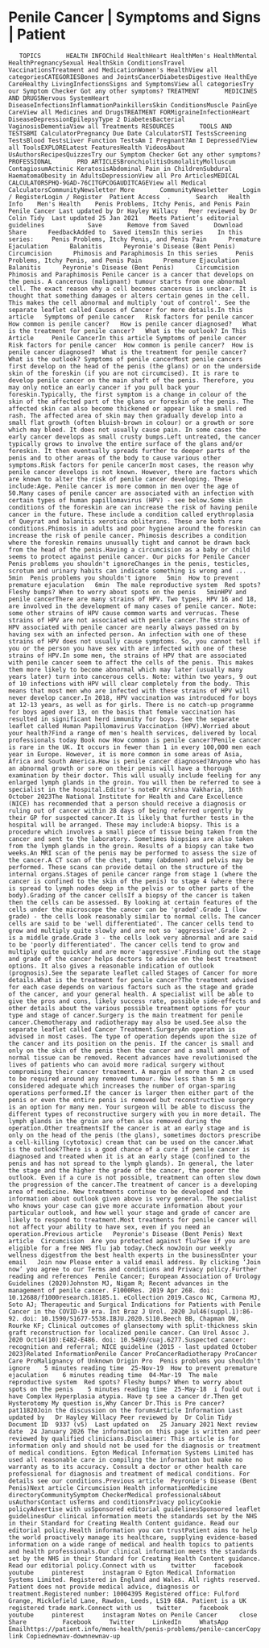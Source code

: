 # Penile Cancer | Symptoms and Signs | Patient

       TOPICS       HEALTH INFOChild HealthHeart HealthMen's HealthMental HealthPregnancySexual HealthSkin ConditionsTravel VaccinationsTreatment and MedicationWomen's HealthView all categoriesCATEGORIESBones and JointsCancerDiabetesDigestive HealthEye CareHealthy LivingInfectionsSigns and SymptomsView all categoriesTry our Symptom Checker Got any other symptoms? TREATMENT       MEDICINES AND DRUGSNervous SystemHeart DiseaseInfectionsInflammationPainkillersSkin ConditionsMuscle PainEye CareView all Medicines and DrugsTREATMENT FORMigraineInfectionHeart DiseaseDepressionEpilepsyType 2 DiabetesBacterial VaginosisDementiaView all Treatments RESOURCES       TOOLS AND TESTSBMI CalculatorPregnancy Due Date CalculatorSTI TestsScreening TestsBlood TestsLiver Function TestsAm I Pregnant?Am I Depressed?View all ToolsEXPLORELatest FeaturesHealth VideosAbout UsAuthorsRecipesQuizzesTry our Symptom Checker Got any other symptoms? PROFESSIONAL       PRO ARTICLESBronchiolitisOsmolalityMolluscum ContagiosumActinic KeratosisAbdominal Pain in ChildrenSubdural HaematomaObesity in AdultsDepressionView all Pro ArticlesMEDICAL CALCULATORSPHQ-9GAD-76CITGPCOGAUDITCAGEView all Medical CalculatorsCommunityNewsletter More       CommunityNewsletter    Login / RegisterLogin / Register  Patient Access  .       Search   Health Info    Men's Health    Penis Problems, Itchy Penis, and Penis Pain  Penile Cancer Last updated by Dr Hayley Willacy   Peer reviewed by Dr Colin Tidy  Last updated 25 Jan 2021   Meets Patient’s editorial guidelines            Save       Remove from Saved       Download      Share      FeedbackAdded to  Saved itemsIn this series    In this series:     Penis Problems, Itchy Penis, and Penis Pain      Premature Ejaculation      Balanitis      Peyronie's Disease (Bent Penis)      Circumcision      Phimosis and Paraphimosis In this series     Penis Problems, Itchy Penis, and Penis Pain      Premature Ejaculation      Balanitis      Peyronie's Disease (Bent Penis)      Circumcision      Phimosis and Paraphimosis Penile cancer is a cancer that develops on the penis. A cancerous (malignant) tumour starts from one abnormal cell. The exact reason why a cell becomes cancerous is unclear. It is thought that something damages or alters certain genes in the cell. This makes the cell abnormal and multiply 'out of control'. See the separate leaflet called Causes of Cancer for more details.In this article   Symptoms of penile cancer   Risk factors for penile cancer   How common is penile cancer?   How is penile cancer diagnosed?   What is the treatment for penile cancer?   What is the outlook? In This Article     Penile CancerIn this article Symptoms of penile cancer  Risk factors for penile cancer  How common is penile cancer?  How is penile cancer diagnosed?  What is the treatment for penile cancer?  What is the outlook? Symptoms of penile cancerMost penile cancers first develop on the head of the penis (the glans) or on the underside skin of the foreskin (if you are not circumcised). It is rare to develop penile cancer on the main shaft of the penis. Therefore, you may only notice an early cancer if you pull back your foreskin.Typically, the first symptom is a change in colour of the skin of the affected part of the glans or foreskin of the penis. The affected skin can also become thickened or appear like a small red rash. The affected area of skin may then gradually develop into a small flat growth (often bluish-brown in colour) or a growth or sore which may bleed. It does not usually cause pain. In some cases the early cancer develops as small crusty bumps.Left untreated, the cancer typically grows to involve the entire surface of the glans and/or foreskin. It then eventually spreads further to deeper parts of the penis and to other areas of the body to cause various other symptoms.Risk factors for penile cancerIn most cases, the reason why penile cancer develops is not known. However, there are factors which are known to alter the risk of penile cancer developing. These include:Age. Penile cancer is more common in men over the age of 50.Many cases of penile cancer are associated with an infection with certain types of human papillomavirus (HPV) - see below.Some skin conditions of the foreskin are can increase the risk of having penile cancer in the future. These include a condition called erythroplasia of Queyrat and balanitis xerotica obliterans. These are both rare conditions.Phimosis in adults and poor hygiene around the foreskin can increase the risk of penile cancer. Phimosis describes a condition where the foreskin remains unusually tight and cannot be drawn back from the head of the penis.Having a circumcision as a baby or child seems to protect against penile cancer. Our picks for Penile Cancer Penis problems you shouldn't ignoreChanges in the penis, testicles, scrotum and urinary habits can indicate something is wrong and ...   5min  Penis problems you shouldn't ignore   5min  How to prevent premature ejaculation   6min  The male reproductive system  Red spots? Fleshy bumps? When to worry about spots on the penis   5minHPV and penile cancerThere are many strains of HPV. Two types, HPV 16 and 18, are involved in the development of many cases of penile cancer. Note: some other strains of HPV cause common warts and verrucas. These strains of HPV are not associated with penile cancer.The strains of HPV associated with penile cancer are nearly always passed on by having sex with an infected person. An infection with one of these strains of HPV does not usually cause symptoms. So, you cannot tell if you or the person you have sex with are infected with one of these strains of HPV.In some men, the strains of HPV that are associated with penile cancer seem to affect the cells of the penis. This makes them more likely to become abnormal which may later (usually many years later) turn into cancerous cells. Note: within two years, 9 out of 10 infections with HPV will clear completely from the body. This means that most men who are infected with these strains of HPV will never develop cancer.In 2018, HPV vaccination was introduced for boys at 12-13 years, as well as for girls. There is no catch-up programme for boys aged over 13, on the basis that female vaccination has resulted in significant herd immunity for boys. See the separate leaflet called Human Papillomavirus Vaccination (HPV).Worried about your health?Find a range of men's health services, delivered by local professionals today Book now How common is penile cancer?Penile cancer is rare in the UK. It occurs in fewer than 1 in every 100,000 men each year in Europe. However, it is more common in some areas of Asia, Africa and South America.How is penile cancer diagnosed?Anyone who has an abnormal growth or sore on their penis will have a thorough examination by their doctor. This will usually include feeling for any enlarged lymph glands in the groin. You will then be referred to see a specialist in the hospital.Editor's noteDr Krishna Vakharia, 16th October 2023The National Institute for Health and Care Excellence (NICE) has recommended that a person should receive a diagnosis or ruling out of cancer within 28 days of being referred urgently by their GP for suspected cancer.It is likely that further tests in the hospital will be arranged. These may include:A biopsy. This is a procedure which involves a small piece of tissue being taken from the cancer and sent to the laboratory. Sometimes biopsies are also taken from the lymph glands in the groin. Results of a biopsy can take two weeks.An MRI scan of the penis may be performed to assess the size of the cancer.A CT scan of the chest, tummy (abdomen) and pelvis may be performed. These scans can provide detail on the structure of the internal organs.Stages of penile cancer range from stage 1 (where the cancer is confined to the skin of the penis) to stage 4 (where there is spread to lymph nodes deep in the pelvis or to other parts of the body).Grading of the cancer cellsIf a biopsy of the cancer is taken then the cells can be assessed. By looking at certain features of the cells under the microscope the cancer can be 'graded'.Grade 1 (low grade) - the cells look reasonably similar to normal cells. The cancer cells are said to be 'well differentiated'. The cancer cells tend to grow and multiply quite slowly and are not so 'aggressive'.Grade 2 - is a middle grade.Grade 3 - the cells look very abnormal and are said to be 'poorly differentiated'. The cancer cells tend to grow and multiply quite quickly and are more 'aggressive'.Finding out the stage and grade of the cancer helps doctors to advise on the best treatment options. It also gives a reasonable indication of outlook (prognosis).See the separate leaflet called Stages of Cancer for more details.What is the treatment for penile cancer?The treatment advised for each case depends on various factors such as the stage and grade of the cancer, and your general health. A specialist will be able to give the pros and cons, likely success rate, possible side-effects and other details about the various possible treatment options for your type and stage of cancer.Surgery is the main treatment for penile cancer.Chemotherapy and radiotherapy may also be used.See also the separate leaflet called Cancer Treatment.SurgeryAn operation is advised in most cases. The type of operation depends upon the size of the cancer and its position on the penis. If the cancer is small and only on the skin of the penis then the cancer and a small amount of normal tissue can be removed. Recent advances have revolutionised the lives of patients who can avoid more radical surgery without compromising their cancer treatment. A margin of more than 2 cm used to be required around any removed tumour. Now less than 5 mm is considered adequate which increases the number of organ-sparing operations performed.If the cancer is larger then either part of the penis or even the entire penis is removed but reconstructive surgery is an option for many men. Your surgeon will be able to discuss the different types of reconstructive surgery with you in more detail. The lymph glands in the groin are often also removed during the operation.Other treatmentsIf the cancer is at an early stage and is only on the head of the penis (the glans), sometimes doctors prescribe a cell-killing (cytotoxic) cream that can be used on the cancer.What is the outlook?There is a good chance of a cure if penile cancer is diagnosed and treated when it is at an early stage (confined to the penis and has not spread to the lymph glands). In general, the later the stage and the higher the grade of the cancer, the poorer the outlook. Even if a cure is not possible, treatment can often slow down the progression of the cancer.The treatment of cancer is a developing area of medicine. New treatments continue to be developed and the information about outlook given above is very general. The specialist who knows your case can give more accurate information about your particular outlook, and how well your stage and grade of cancer are likely to respond to treatment.Most treatments for penile cancer will not affect your ability to have sex, even if you need an operation.Previous article   Peyronie's Disease (Bent Penis) Next article  Circumcision  Are you protected against flu?See if you are eligible for a free NHS flu jab today.Check nowJoin our weekly wellness digestfrom the best health experts in the businessEnter your email   Join now Please enter a valid email address. By clicking ‘Join now’ you agree to our Terms and conditions and Privacy policy.Further reading and references  Penile Cancer; European Association of Urology Guidelines (2020)Johnston MJ, Nigam R; Recent advances in the management of penile cancer. F1000Res. 2019 Apr 268. doi: 10.12688/f1000research.18185.1. eCollection 2019.Casco NC, Carmona MJ, Soto AJ; Therapeutic and Surgical Indications for Patients with Penile Cancer in the COVID-19 era. Int Braz J Urol. 2020 Jul46(suppl.1):86-92. doi: 10.1590/S1677-5538.IBJU.2020.S110.Beech BB, Chapman DW, Rourke KF; Clinical outcomes of glansectomy with split-thickness skin graft reconstruction for localized penile cancer. Can Urol Assoc J. 2020 Oct14(10):E482-E486. doi: 10.5489/cuaj.6277.Suspected cancer: recognition and referral; NICE guideline (2015 - last updated October 2023)Related InformationPenile Cancer ProCancerRadiotherapy ProCancer Care ProMalignancy of Unknown Origin Pro  Penis problems you shouldn't ignore    5 minutes reading time  25-Nov-19  How to prevent premature ejaculation    6 minutes reading time  04-Mar-19  The male reproductive system  Red spots? Fleshy bumps? When to worry about spots on the penis    5 minutes reading time  25-May-18  i fould out i have Complex Hyperplasia atypia. Have tp see a cancer dr.Then get Hysterotomy My question is,Why Cancer Dr.This is Pre cancer?   pat11820Join the discussion on the forumsArticle Information Last updated by   Dr Hayley Willacy Peer reviewed by  Dr Colin Tidy Document ID  9337 (v5)  Last updated on   25 January 2021 Next review date  24 January 2026 The information on this page is written and peer reviewed by qualified clinicians.Disclaimer: This article is for information only and should not be used for the diagnosis or treatment of medical conditions. Egton Medical Information Systems Limited has used all reasonable care in compiling the information but make no warranty as to its accuracy. Consult a doctor or other health care professional for diagnosis and treatment of medical conditions. For details see our conditions.Previous article  Peyronie's Disease (Bent Penis)Next article Circumcision Health informationMedicine directoryCommunitySymptom CheckerMedical professionalsAbout usAuthorsContact usTerms and conditionsPrivacy policyCookie policyAdvertise with usSponsored editorial guidelinesSponsored leaflet guidelinesOur clinical information meets the standards set by the NHS in their Standard for Creating Health Content guidance. Read our editorial policy.Health information you can trustPatient aims to help the world proactively manage its healthcare, supplying evidence-based information on a wide range of medical and health topics to patients and health professionals.Our clinical information meets the standards set by the NHS in their Standard for Creating Health Content guidance. Read our editorial policy.Connect with us    twitter     facebook     youtube     pinterest     instagram © Egton Medical Information Systems Limited. Registered in England and Wales. All rights reserved. Patient does not provide medical advice, diagnosis or treatment.Registered number: 10004395 Registered office: Fulford Grange, Micklefield Lane, Rawdon, Leeds, LS19 6BA. Patient is a UK registered trade mark.Connect with us    twitter     facebook     youtube     pinterest     instagram Notes on Penile Cancer      close Share          Facebook     Twitter     LinkedIn     WhatsApp     Emailhttps://patient.info/mens-health/penis-problems/penile-cancerCopy link Copiednewnav-downnewnav-up


